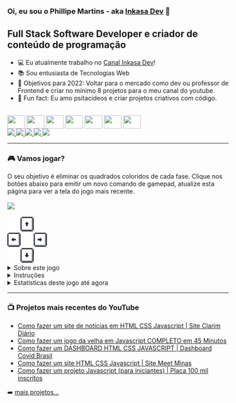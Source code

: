 ### Oi, eu sou o Phillipe Martins - aka [Inkasa Dev][youtube] 👋 

## Full Stack Software Developer e criador de conteúdo de programação

- 💻 Eu atualmente trabalho no [Canal Inkasa Dev][youtube]!
- 📚 Sou entusiasta de Tecnologias Web
- 🥅 Objetivos para 2022: Voltar para o mercado como dev ou professor de Frontend e criar no mínimo 8 projetos para o meu canal do youtube.
- 👨 Fun fact: Eu amo psitacídeos e criar projetos criativos com código.

<div style="display: inline-block"><br>
  <img align="center" height="30" width="40" src="https://cdn.jsdelivr.net/gh/devicons/devicon/icons/javascript/javascript-plain.svg">
  <img align="center" height="30" width="40" src="https://cdn.jsdelivr.net/gh/devicons/devicon/icons/typescript/typescript-plain.svg">
  <img align="center" height="30" width="40" src="https://cdn.jsdelivr.net/gh/devicons/devicon/icons/react/react-original.svg">
  <img align="center" height="30" width="40" src="https://cdn.jsdelivr.net/gh/devicons/devicon/icons/html5/html5-original.svg">
  <img align="center" height="30" width="40" src="https://cdn.jsdelivr.net/gh/devicons/devicon/icons/css3/css3-original.svg">
  <img align="center" height="30" width="40" src="https://cdn.jsdelivr.net/gh/devicons/devicon/icons/nodejs/nodejs-original.svg">
  <img align="center" height="30" width="40" src="https://cdn.jsdelivr.net/gh/devicons/devicon/icons/mongodb/mongodb-original.svg">
</div>

<br />

<div> 
    <a href="https://www.youtube.com/inkasadev?sub_confirmation=1" target="_blank">
        <img src="https://img.shields.io/badge/YouTube-FF0000?style=for-the-badge&logo=youtube&logoColor=white" target="_blank">
    </a>
    <a href="https://instagram.com/inkasadev" target="_blank">
        <img src="https://img.shields.io/badge/-Instagram-%23E4405F?style=for-the-badge&logo=instagram&logoColor=white" target="_blank">
    </a>
    <a href="https://www.linkedin.com/in/phillipe-martins-b75b77228/" target="_blank">
        <img src="https://img.shields.io/badge/-LinkedIn-%230077B5?style=for-the-badge&logo=linkedin&logoColor=white" target="_blank">
    </a>
    <a href="https://t.me/inkasadev" target="_blank">
        <img src="https://img.shields.io/badge/Telegram-2CA5E0?style=for-the-badge&logo=telegram&logoColor=white" target="_blank">
    </a>
    <a href="https://play.google.com/store/apps/developer?id=Inkasa+Studios" target="_blank">
        <img src="https://img.shields.io/badge/Google_Play-414141?style=for-the-badge&logo=google-play&logoColor=white" target="_blank">
    </a>
</div>

---

### 🎮 Vamos jogar?
O seu objetivo é eliminar os quadrados coloridos de cada fase. Clique nos botões abaixo para emitir um novo comando de gamepad, atualize esta página para ver a tela do jogo mais recente.<br /><br />
<img src="https://git-readme-game.herokuapp.com/api/v1/game/image" width="400"/> 
<div style="display: inline-block">
<img src="assets/blank.png" width="30"/><a href="https://git-readme-game.herokuapp.com/api/v1/game/controls?id=0"><img src="assets/up.png" width="30"/></a><br /><a href="https://git-readme-game.herokuapp.com/api/v1/game/controls?id=3"><img src="assets/left.png" width="30"/></a><img src="assets/blank.png" width="30"/><a href="https://git-readme-game.herokuapp.com/api/v1/game/controls?id=1"><img src="assets/right.png" width="30"/></a><br /><img src="assets/blank.png" width="30"/><a href="https://git-readme-game.herokuapp.com/api/v1/game/controls?id=2"><img src="assets/down.png" width="30"/></a>
</div>

<br />

<details><summary>Sobre este jogo</summary>
  
Essa seção foi desenvolvida utilizando alguns conhecimentos que eu adquiri ao longo da minha jornada, onde trabalhei por alguns anos como desenvolvedor de jogos, desenvolvedor Full Stack e também com desenvolvimento de game engines.
</details>

<details><summary>Instruções</summary>
<div style="display: flex; align-items: center; gap: 10px">
<img src="assets/start.png"> Para passar de fase, você deve terminar a partida no quadrado de Start, que é onde toda fase começa também.
</div>
<div style="display: flex; align-items: center; gap: 10px">
<img src="assets/char.png"> Esse é você.
</div>
<div style="display: flex; align-items: center; gap: 10px">
<img src="assets/red.png"> Você pode passar 1 vez nesse quadrado.
</div>
<div style="display: flex; align-items: center; gap: 10px">
<img src="assets/yellow.png"> Você pode passar 2 vezes nesse quadrado.
</div>
<div style="display: flex; align-items: center; gap: 10px">
<img src="assets/green.png"> Você pode passar 3 vezes nesse quadrado.
</div>
<div style="display: flex; align-items: center; gap: 10px">
<img src="assets/inverse.png"> Move o personagem na direção oposta à que você quer ir.
</div>
<div style="display: flex; align-items: center; gap: 10px">
<img src="assets/leap.png"> Te empurra 2 quadrados em uma certa direção.
</div>
<div style="display: flex; align-items: center; gap: 10px">
<img src="assets/teleport.png"> Move o personagem para o outro teleporte na tela (são sempre dois na fase).
</div>  

</details>

<details><summary>Estatísticas deste jogo até agora</summary>
  <img src="https://git-readme-game.herokuapp.com/api/v1/game/stats" width="400" />
</details>
<!--
<details><summary>Hall da Fama</summary>
    <ul>
        <li><details><summary>Jogo Base (25 fases)</summary>
        <ol>
            <li><a href="#">Teste</a></li>
        </ol>
        </details></li>
    </ul>
</details>
-->

----

### 📺 Projetos mais recentes do YouTube

<!-- YOUTUBE:START -->
- [Como fazer um site de notícias em HTML CSS Javascript | Site Clarim Diário](https://github.com/inkasadev/clarim-diario-starter-files)
- [Como fazer um jogo da velha em Javascript COMPLETO em 45 Minutos](https://github.com/inkasadev/jogo-da-velha-starter-files)
- [Como fazer um DASHBOARD HTML CSS JAVASCRIPT | Dashboard Covid Brasil](https://github.com/inkasadev/covid-brasil-starter-files)
- [Como fazer um site HTML CSS Javascript | Site Meet Minas](https://github.com/inkasadev/meet-minas-starter-files)
- [Como fazer um projeto Javascript (para iniciantes) | Placa 100 mil inscritos](https://github.com/inkasadev/placa100k-starter-files)
<!-- YOUTUBE:END -->

➡️ [mais projetos...](https://www.youtube.com/c/InkasaDev/playlists)

[youtube]: https://youtube.com/inkasadev/videos
